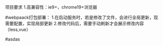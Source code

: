 
项目要求
1.高兼容性：ie9+，chrome19+浏览器



#webpaack打包部署：
1.在启动服务时，若是修改了文件，会进行全局更新，现需要配置，实现局部更新
2.修改代码后，需要手动刷新才会展示修改内容（less,vue）

#asdas